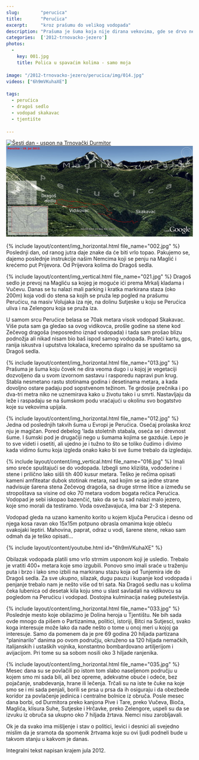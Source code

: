 ```yaml
---
slug:        "perucica"
title:       "Perućica"
excerpt:     "kroz prašumu do velikog vodopada"
description: "Prašuma je šuma koja nije dirana vekovima, gde se drvo ne seče, već se pušta da prođe kroz sve svoje životne stadiume neometano. U Evropi postoji svega nekoliko ovakvih mesta, i Perućica je jedno od njih. Čak i laik kao ja može da vidi i oseti da je ova šuma posebna."
categories:  ['2012-trnovacko-jezero']
photos:
  -
    key: 001.jpg
    title: Polica u spavaćim kolima - samo moja

image: "/2012-trnovacko-jezero/perucica/img/014.jpg"
videos: ["6h9mVKuhaXE"]

tags:
  - perućica
  - dragoš sedlo
  - vodopad skakavac
  - tjentište
  
---
```


<a class="no-margin screen-only" href="/2012-trnovacko-jezero/vrhovi/20120719-19a-mapa.jpg" target="_blank" title="klikni za veću fotografiju" >
    <img src="/2012-trnovacko-jezero/vrhovi/thumbs/20120719-19a-mapa.jpg" alt="Šesti dan - uspon na Trnovački Durmitor">
</a>
<img class="for-print" src="/2012-trnovacko-jezero/vrhovi/20120719-19a-mapa.jpg">

{% include layout/content/img_horizontal.html file_name="002.jpg" %}
Poslednji dan, od ranog jutra daje znake da će biti vrlo topao. Pakujemo se, dajemo poslednje instrukcije našim Nemcima 
koji se penju na Maglić i krećemo put Prijevora. Od Prijevora kolima do Dragoš sedla.

{% include layout/content/img_vertical.html file_name="021.jpg" %}
Dragoš sedlo je prevoj na Magliću sa kojeg je moguće ići prema Mrkalj kladama i Vučevu. Danas se tu nalazi mali parking 
i kratka markirana staza (oko 200m) koja vodi do stena sa kojih se pruža lep pogled na prašumu Perućicu, na masiv 
Volujaka iza nje, na dolinu Sutjeske u koju se Perućica uliva i na Zelengoru koja se pruža iza.

U samom srcu Perućice belasa se 70ak metara visok vodopad Skakavac. Više puta sam ga gledao sa ovog vidikovca, prošle 
godine sa stene kod Zečevog dragoša (neposredno iznad vodopada) i tada sam prošao blizu podnožja ali nikad nisam bio baš 
ispod samog vodopada. Prateći kartu, gps, ranija iskustva i uputstva lokalaca, krećemo spiralno da se spuštamo sa Dragoš 
sedla. 

{% include layout/content/img_horizontal.html file_name="013.jpg" %}
Prašuma je šuma koju čovek ne dira veoma dugo i u kojoj je vegetaciji dozvoljeno da u svom izvornom sastavu i rasporedu 
napravi pun krug. Stabla nesmetano rastu stotinama godina i desetinama metara, a kada dovoljno ostare padaju pod 
sopstvenom težinom. Te grdosije prečnika i po dva-tri metra niko ne uznemirava kako u životu tako i u smrti. Nastavljaju 
da leže i raspadaju se na šumskom podu vraćajući u okolinu svo bogatstvo koje su vekovima upijala.

{% include layout/content/img_horizontal.html file_name="012.jpg" %}
Jedna od poslednjih takvih šuma u Evropi je Perućica. Osećaj prolaska kroz nju je magičan. Pored debelog 'lada stoletnih 
stabala, oseća se i drevnost šume. I šumski pod je drugačiji nego u šumama kojima se gazduje. Lepo je to sve videti i 
osetiti, ali ujedno je i tužno to što se toliko čudimo i divimo kada vidimo šumu koja izgleda onako kako bi sve šume 
trebalo da izgledaju.

{% include layout/content/img_vertical.html file_name="016.jpg" %}
Imali smo sreće spuštajući se do vodopada. Izbegli smo klizišta, vododerine i stene i prilično lako sišli tih 400 kusur 
metara. Teško je rečima opisati kameni amfiteatar dubok stotinak metara, nad kojim se sa jedne strane nadvisuje šarena 
stena Zečevog dragoša, sa druge strme litice a između se stropoštava sa visine od oko 70 metara vodom bogata rečica 
Perućica. Vodopad je sebi iskopao bazenčić, tako da se tu sad nalazi malo jezero, koje smo morali da testiramo. Voda 
osvežavajuća, ima bar 2-3 stepena.

Vodopad gleda na uzano kamenito korito u kojem ključa Perućica i desno od njega kosa ravan oko 15x15m potpuno obrasla 
omanima koje obleću svakojaki leptiri. Mahovina, paprat, odraz u vodi, šarene stene, rekao sam odmah da je teško 
opisati...

{% include layout/content/youtube.html id="6h9mVKuhaXE" %}

Obilazak vodopada platili smo vrlo strmim usponom koji je usledio. Trebalo je vratiti 400+ metara koje smo izgubili. 
Ponovo smo imali sraće u traženju puta i brzo i lako smo izbili na markiranu stazu koja od Tunjemira ide do Dragoš sedla. 
Za sve ukupno, silazak, dugu pauzu i kupanje kod vodopada i penjanje trebalo nam je nešto više od tri sata. Na Dragoš 
sedlu nas u kolima čeka lubenica od desetak kila koju smo u slast savladali na vidikovcu sa pogledom na Perućicu i 
vodopad. Dostojna kulminacija našeg putešestvija.

{% include layout/content/img_horizontal.html file_name="033.jpg" %}
Poslednje mesto koje obilazimo je Dolina heroja u Tjentištu. Ne bih sada ovde mnogo da pišem o Partizanima, politici, 
istoriji, Bitci na Sutjesci, svako koga interesuje može lako da nađe nešto o tome u onoj meri u kojoj ga interesuje. 
Samo da pomenem da je pre 69 godina 20 hiljada partizana "planinarilo" danima po ovom području, okruženo sa 120 hiljada 
nemačkih, italijanskih i ustaških vojnika, konstantno bombardovano artiljerijom i avijacijom. Pri tome su sa sobom 
nosili oko 3 hiljade ranjenika. 

{% include layout/content/img_horizontal.html file_name="035.jpg" %}
Mesec dana su se povlačili po istom tom slabo naseljenom području u kojem smo mi sada 
bili, ali bez opreme, adekvatne obuće i odeće, bez pojačanje, snabdevanja, hrane ili lečenja. Trčali su na iste te čuke 
na koje smo se i mi sada penjali, borili se prsa u prsa da ih osiguraju i da obezbede koridor za povlačenje jedinica i 
centralne bolnice iz obruča. Posle mesec dana borbi, od Durmitora preko kanjona Pive i Tare, preko Vučeva, Bioča, 
Maglića, klisura Suhe, Sutjeske i Hrčavke, preko Zelengore, uspeli su da se izvuku iz obruča sa ukupno oko 7 hiljada 
žrtava. Nemci nisu zarobljavali. 

Ok je da svako ima mišljenje i stav o politici, levici i desnici ali svejedno mislim da je sramota da spomenik žrtvama 
koje su ovi ljudi podneli bude u takvom stanju u kakvom je danas.

<span class="caption text-muted pull-right">Integralni tekst napisan krajem jula 2012.</span>